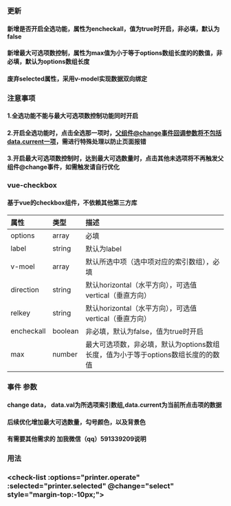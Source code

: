 ### 更新
#### 新增是否开启全选功能，属性为encheckall，值为true时开启，非必填，默认为false
#### 新增最大可选项数控制，属性为max值为小于等于options数组长度的的数值，非必填，默认为options数组长度
#### 废弃selected属性，采用v-model实现数据双向绑定

### 注意事项
#### 1.全选功能不能与最大可选项数控制功能同时开启
#### 2.开启全选功能时，点击全选那一项时，父组件@change事件回调参数将不包括data.current一项，需进行特殊处理以防止页面报错
#### 3.开启最大可选项数控制时，达到最大可选数量时，点击其他未选项将不再触发父组件@change事件，如需触发请自行优化

### vue-checkbox
#### 基于vue的checkbox组件，不依赖其他第三方库


|  属性 |  类型 |描述   |
| :------------ | :------------ | :------------ |
|  options |  array | 必填  |
|  label | string  |  默认为label |
| v-moel  | array  |  默认所选中项（选中项对应的索引数组），必填 |
| direction  |  string |   默认horizontal（水平方向），可选值vertical（垂直方向）|
| relkey  | string  | 默认horizontal（水平方向），可选值vertical（垂直方向）  |
| encheckall  | boolean  | 非必填，默认为false，值为true时开启  |
| max  | number  | 最大可选项数，非必填，默认为options数组长度，值为小于等于options数组长度的的数值  |


### 事件       参数
#### change     data， data.val为所选项索引数组,data.current为当前所点击项的数据


#### 后续优化增加最大可选数量，勾号颜色，以及背景色

#### 有需要其他需求的 加我微信（qq）591339209说明

### 用法
### <check-list :options="printer.operate" :selected="printer.selected" @change="select" style="margin-top:-10px;"></check-list>
